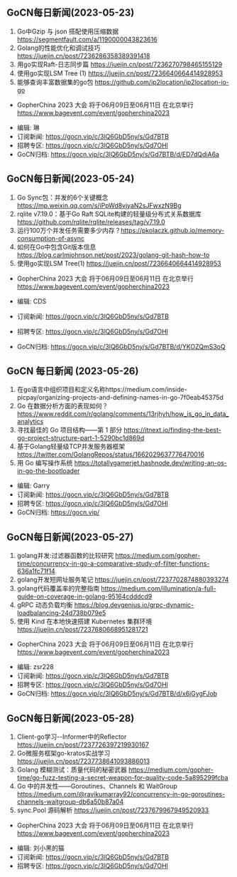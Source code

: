 ## GoCN每日新闻(2023-05-23)

1. Go中Gzip 与 json 搭配使用压缩数据 https://segmentfault.com/a/1190000043823616
2. Golang的性能优化和调试技巧 https://juejin.cn/post/7236286358389391418
3. 用go实现Raft-日志同步篇 https://juejin.cn/post/7236270798465155129
4. 使用go实现LSM Tree (1) https://juejin.cn/post/7236640664414928953
5. 能够查询丰富数据集的go包 https://github.com/ip2location/ip2location-io-go

* GopherChina 2023 大会 将于06月09日至06月11日 在北京举行 <https://www.bagevent.com/event/gopherchina2023>

- 编辑: 琳
- 订阅新闻: https://gocn.vip/c/3lQ6GbD5ny/s/Gd7BTB
- 招聘专区: https://gocn.vip/c/3lQ6GbD5ny/s/Gd7OHl
- GoCN归档: https://gocn.vip/c/3lQ6GbD5ny/s/Gd7BTB/d/ED7dQdiA6a

## GoCN每日新闻(2023-05-24)

1.  Go Sync包：并发的6个关键概念 https://mp.weixin.qq.com/s/iPpWd8vjyaN2sJFwxzN9Bg
2. rqlite v7.19.0：基于Go Raft SQLite构建的轻量级分布式关系数据库 https://github.com/rqlite/rqlite/releases/tag/v7.19.0
3. 运行100万个并发任务需要多少内存？https://pkolaczk.github.io/memory-consumption-of-async
4. 如何在Go中包含Git版本信息 https://blog.carlmjohnson.net/post/2023/golang-git-hash-how-to
5. 使用go实现LSM Tree(1) https://juejin.cn/post/7236640664414928953

* GopherChina 2023 大会 将于06月09日至06月11日 在北京举行 <https://www.bagevent.com/event/gopherchina2023>

* 编辑: CDS
* 订阅新闻: https://gocn.vip/c/3lQ6GbD5ny/s/Gd7BTB
* 招聘专区: https://gocn.vip/c/3lQ6GbD5ny/s/Gd7OHl
* GoCN归档: https://gocn.vip/c/3lQ6GbD5ny/s/Gd7BTB/d/YKOZQmS3oQ

## GoCN 每日新闻 (2023-05-26)

1. 在go语言中组织项目和定义名称https://medium.com/inside-picpay/organizing-projects-and-defining-names-in-go-7f0eab45375d
2. Go 在数据分析方面的表现如何？https://www.reddit.com/r/golang/comments/13rjhyh/how_is_go_in_data_analytics
3. 寻找最佳的 Go 项目结构——第 1 部分 https://itnext.io/finding-the-best-go-project-structure-part-1-5290bc1d869d
4. 基于Golang轻量级TCP并发服务器框架 https://twitter.com/GolangRepos/status/1662029637776470016
5. 用 Go 编写操作系统 https://totallygamerjet.hashnode.dev/writing-an-os-in-go-the-bootloader

* 编辑: Garry
* 订阅新闻: https://gocn.vip/c/3lQ6GbD5ny/s/Gd7BTB
* 招聘专区: https://gocn.vip/c/3lQ6GbD5ny/s/Gd7OHl
* GoCN归档: https://gocn.vip/

## GoCN每日新闻(2023-05-27)

1. golang并发:过滤器函数的比较研究 https://medium.com/gopher-time/concurrency-in-go-a-comparative-study-of-filter-functions-636a1fc71f14
2. golang开发短网址服务笔记 https://juejin.cn/post/7237702874880393274
3. golang代码覆盖率的完整指南 https://medium.com/illumination/a-full-guide-on-coverage-in-golang-95164cdddcd9
4. gRPC 动态负载均衡 https://blog.devgenius.io/grpc-dynamic-loadbalancing-24d738b079e5
5. 使用 Kind 在本地快速搭建 Kubernetes 集群环境 https://juejin.cn/post/7237680668951281721

* GopherChina 2023 大会 将于06月09日至06月11日 在北京举行 <https://www.bagevent.com/event/gopherchina2023>

- 编辑: zsr228
- 订阅新闻: https://gocn.vip/c/3lQ6GbD5ny/s/Gd7BTB
- 招聘专区: https://gocn.vip/c/3lQ6GbD5ny/s/Gd7OHl
- GoCN归档: https://gocn.vip/c/3lQ6GbD5ny/s/Gd7BTB/d/x6jGygFJob

## GoCN每日新闻(2023-05-28)

1. Client-go学习--Informer中的Reflector https://juejin.cn/post/7237726397219930167
2. Go微服务框架go-kratos实战学习 https://juejin.cn/post/7237738641093886013
3. Golang 模糊测试：质量代码的秘密武器 https://medium.com/gopher-time/go-fuzz-testing-a-secret-weapon-for-quality-code-5a895299fcba
4. Go 中的并发性——Goroutines、Channels 和 WaitGroup https://medium.com/@ravikumarray92/concurrency-in-go-goroutines-channels-waitgroup-db6a50b87a04
5. sync.Pool 源码解析 https://juejin.cn/post/7237679967949520933

* GopherChina 2023 大会 将于06月09日至06月11日 在北京举行 <https://www.bagevent.com/event/gopherchina2023>

- 编辑: 刘小黑的猫
- 订阅新闻: https://gocn.vip/c/3lQ6GbD5ny/s/Gd7BTB
- 招聘专区: https://gocn.vip/c/3lQ6GbD5ny/s/Gd7OHl
